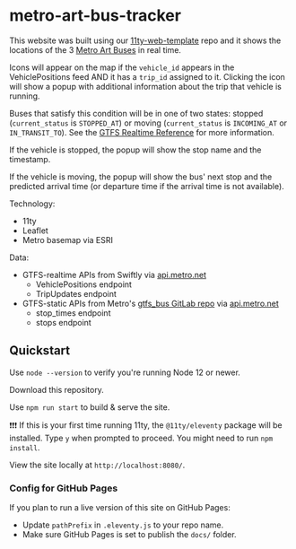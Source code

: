 # metro-art-bus-tracker

This website was built using our [11ty-web-template](https://github.com/LACMTA/11ty-web-template) repo and it shows the locations of the 3 [Metro Art Buses](https://art.metro.net/artworks/metroartbus/) in real time.

Icons will appear on the map if the `vehicle_id` appears in the VehiclePositions feed AND it has a `trip_id` assigned to it. Clicking the icon will show a popup with additional information about the trip that vehicle is running.

Buses that satisfy this condition will be in one of two states: stopped (`current_status` is `STOPPED_AT`) or moving (`current_status` is `INCOMING_AT` or `IN_TRANSIT_TO`). See the [GTFS Realtime Reference](https://gtfs.org/realtime/reference/) for more information.

If the vehicle is stopped, the popup will show the stop name and the timestamp.

If the vehicle is moving, the popup will show the bus' next stop and the predicted arrival time (or departure time if the arrival time is not available).

Technology:

- 11ty
- Leaflet
- Metro basemap via ESRI

Data:

- GTFS-realtime APIs from Swiftly via [api.metro.net](https://api.metro.net)
  - VehiclePositions endpoint
  - TripUpdates endpoint
- GTFS-static APIs from Metro's [gtfs_bus GitLab repo](https://gitlab.com/LACMTA/gtfs_bus) via [api.metro.net](https://api.metro.net)
  - stop_times endpoint
  - stops endpoint

## Quickstart

Use `node --version` to verify you're running Node 12 or newer.

Download this repository.

Use `npm run start` to build & serve the site.

❗❗❗ If this is your first time running 11ty, the `@11ty/eleventy` package will be installed. Type `y` when prompted to proceed. You might need to run `npm install`.

View the site locally at `http://localhost:8080/`.

### Config for GitHub Pages

If you plan to run a live version of this site on GitHub Pages:

- Update `pathPrefix` in `.eleventy.js` to your repo name.
- Make sure GitHub Pages is set to publish the `docs/` folder.
